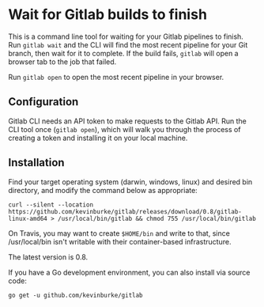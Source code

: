 # Wait for Gitlab builds to finish

This is a command line tool for waiting for your Gitlab pipelines to finish.
Run `gitlab wait` and the CLI will find the most recent pipeline for your Git
branch, then wait for it to complete. If the build fails, `gitlab` will open a
browser tab to the job that failed.

Run `gitlab open` to open the most recent pipeline in your browser.

## Configuration

Gitlab CLI needs an API token to make requests to the Gitlab API. Run the CLI
tool once (`gitlab open`), which will walk you through the process of creating
a token and installing it on your local machine.

## Installation

Find your target operating system (darwin, windows, linux) and desired bin
directory, and modify the command below as appropriate:

    curl --silent --location https://github.com/kevinburke/gitlab/releases/download/0.8/gitlab-linux-amd64 > /usr/local/bin/gitlab && chmod 755 /usr/local/bin/gitlab

On Travis, you may want to create `$HOME/bin` and write to that, since
/usr/local/bin isn't writable with their container-based infrastructure.

The latest version is 0.8.

If you have a Go development environment, you can also install via source code:

    go get -u github.com/kevinburke/gitlab
